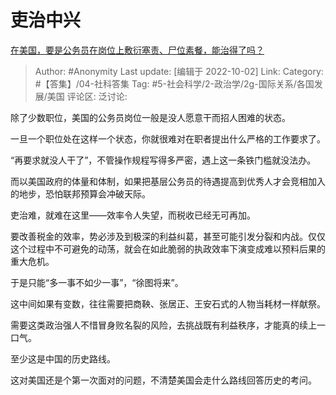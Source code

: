 # 吏治中兴
[在美国，要是公务员在岗位上敷衍塞责、尸位素餐，能治得了吗？](https://www.zhihu.com/question/554047911/answer/2698828917)

> Author: #Anonymity
> Last update: [编辑于 2022-10-02]
> Link:
> Category: #【答集】/04-社科答集
> Tag: #5-社会科学/2-政治学/2g-国际关系/各国发展/美国 
> 评论区:
> 泛讨论:

除了少数职位，美国的公务员岗位一般是没人愿意干而招人困难的状态。

一旦一个职位处在这样一个状态，你就很难对在职者提出什么严格的工作要求了。

“再要求就没人干了”，不管操作规程写得多严密，遇上这一条铁门槛就没法办。

而以美国政府的体量和体制，如果把基层公务员的待遇提高到优秀人才会竞相加入的地步，恐怕联邦预算会冲破天际。

吏治难，就难在这里——效率令人失望，而税收已经无可再加。

要改善税金的效率，势必涉及到极深的利益纠葛，甚至可能引发分裂和内战。仅仅这个过程中不可避免的动荡，就会在如此脆弱的执政效率下演变成难以预料后果的重大危机。

于是只能“多一事不如少一事”，“徐图将来”。

这中间如果有变数，往往需要把商鞅、张居正、王安石式的人物当耗材一样献祭。

需要这类政治强人不惜冒身败名裂的风险，去挑战既有利益秩序，才能真的续上一口气。

至少这是中国的历史路线。

这对美国还是个第一次面对的问题，不清楚美国会走什么路线回答历史的考问。
